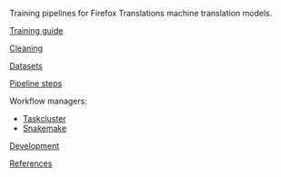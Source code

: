 Training pipelines for Firefox Translations machine translation models.

[Training guide](training-guide.md)

[Cleaning](cleaning.md)

[Datasets](data.md)

[Pipeline steps](pipeline-steps.md)

Workflow managers:
- [Taskcluster](task-cluster.md)
- [Snakemake](snakemake.md)

[Development](development.md)

[References](references.md)
